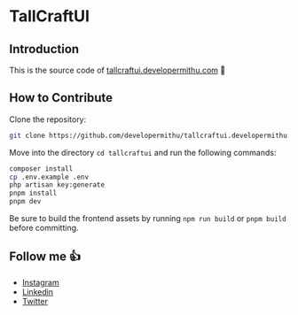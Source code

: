 # TallCraftUI 

## Introduction

This is the source code of [tallcraftui.developermithu.com](https://tallcraftui.developermithu.com) 🚀

## How to Contribute

Clone the repository: 

```bash
git clone https://github.com/developermithu/tallcraftui.developermithu.com.git tallcraftui
```

Move into the directory `cd tallcraftui` and run the following commands:

```bash
composer install
cp .env.example .env
php artisan key:generate
pnpm install 
pnpm dev
```

Be sure to build the frontend assets by running `npm run build` or `pnpm build` before committing.

## Follow me 👍

- [Instagram](https://instagram.com/developermithu)
- [Linkedin](https://linkedin.com/in/developermithu)
- [Twitter](https://twitter.com/developermithu)